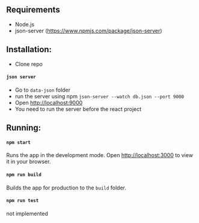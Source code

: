 ## Requirements
* Node.js
* json-server (https://www.npmjs.com/package/json-server)


## Installation:
* Clone repo 
#### `json server`
* Go to `data-json` folder
* run the server using npm `json-server --watch db.json --port 9000`
* Open [http://localhost:9000](http://localhost:9000)
* You need to run the server before the react project 

## Running:

#### `npm start` 
Runs the app in the development mode.
Open [http://localhost:3000](http://localhost:3000) to view it in your browser.

#### `npm run build`
Builds the app for production to the `build` folder.

#### `npm run test`
not implemented 
